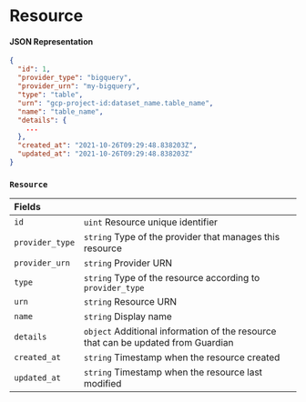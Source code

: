 # Resource

#### JSON Representation

```json
{
  "id": 1,
  "provider_type": "bigquery",
  "provider_urn": "my-bigquery",
  "type": "table",
  "urn": "gcp-project-id:dataset_name.table_name",
  "name": "table_name",
  "details": {
    ...
  },
  "created_at": "2021-10-26T09:29:48.838203Z",
  "updated_at": "2021-10-26T09:29:48.838203Z"
}
```

### `Resource`

| Fields | |
| :--- | :--- |
| `id` | `uint` Resource unique identifier |
| `provider_type` | `string` Type of the provider that manages this resource | 
| `provider_urn` | `string` Provider URN |
| `type` | `string` Type of the resource according to `provider_type` |
| `urn` | `string` Resource URN |
| `name` | `string` Display name |
| `details` | `object` Additional information of the resource that can be updated from Guardian |
| `created_at` | `string` Timestamp when the resource created |
| `updated_at` | `string` Timestamp when the resource last modified |
